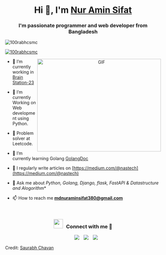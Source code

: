 <h1 align="center">Hi 👋, I'm <a href="https://www.linkedin.com/in/nur-amin-sifat/" target="blank"> Nur Amin Sifat</a></h1>
<h3 align="center">I'm passionate programmer and web developer from Bangladesh</h3>

<p align="left"> <img src="https://komarev.com/ghpvc/?username=100rabhcsmc&label=Profile%20views&color=0e75b6&style=flat" alt="100rabhcsmc" /> </p>

<p align="left"> <a href="https://twitter.com/100rabhcsmc" target="blank"><img src="https://img.shields.io/twitter/follow/100rabhcsmc?logo=twitter&style=for-the-badge" alt="100rabhcsmc" /></a> </p>

<a target="_blank" align="center">
  <img align="right" top="500" height="300" width="400" alt="GIF" src="https://media.giphy.com/media/SWoSkN6DxTszqIKEqv/giphy.gif">
</a>

- 🔭 I’m currently working in <a href="https://brainstation-23.com/?bc" target="blank">Brain Station-23</a>

- 🌱 I’m currently Working on Web development using Python.

- 🌱 Problem solver at Leetcode.

- 🌱 I’m currently learning Golang <a href="https://go.dev/doc/" target="blank">GolangDoc</a>

- 📝 I regularly write articles on [https://medium.com/@nastech](https://medium.com/@nastech)

- 💬 Ask me about *Python, Golang, Django, flask, FastAPI & Datastructure and Alogorithm**

- 📫 How to reach me **mdnuraminsifat380@gmail.com**
<br/>
<h3 align="center" > <img src="https://media.giphy.com/media/iY8CRBdQXODJSCERIr/giphy.gif" width="30" height="30" style="margin-right: 10px;">Connect with me 🤝 </h3>

<p align="center">

 <div align="center"  class="icons-social" style="margin-left: 10px;">
        <a style="margin-left: 10px;"  target="_blank" href="https://www.linkedin.com/in/nur-amin-sifat/">
			<img src="https://img.icons8.com/doodle/40/000000/linkedin--v2.png"></a>
        <a style="margin-left: 10px;" target="_blank" href="https://github.com/GenesisBlock3301/">
		<img src="https://img.icons8.com/doodle/40/000000/github--v1.png"></a>
		<a style="margin-left: 10px;" target="_blank" href="https://stackoverflow.com/users/9349166/nas380">
				<img src="https://img.icons8.com/external-tal-revivo-color-tal-revivo/40/000000/external-stack-overflow-is-a-question-and-answer-site-for-professional-logo-color-tal-revivo.png"></a>
      </div>

</p>


Credit: [Saurabh Chavan](https://github.com/100rabhcsmc)


